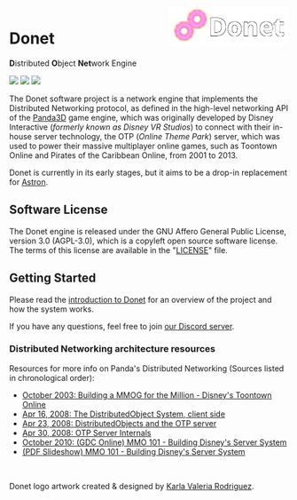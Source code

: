 <img src="logo/donet_banner.png" align="right" width="43%"/>

# Donet

**D**istributed **O**bject **Net**work Engine

![](https://img.shields.io/discord/1066973060357443644?color=blue&label=Discord&logo=discord&logoColor=white)
![](https://img.shields.io/github/actions/workflow/status/donet-server/Donet/build.yml?logo=github&label=build)
![](https://img.shields.io/github/license/donet-server/Donet)

The Donet software project is a network engine that implements the Distributed Networking protocol, 
as defined in the high-level networking API of the [Panda3D](https://panda3d.org) game engine,
which was originally developed by Disney Interactive (*formerly known as Disney VR Studios*) to connect 
with their in-house server technology, the OTP (*Online Theme Park*) server, which was used to power 
their massive multiplayer online games, such as Toontown Online and Pirates of the Caribbean Online, 
from 2001 to 2013.

Donet is currently in its early stages, but it aims to be a drop-in replacement for [Astron](https://github.com/astron/astron).

## Software License
The Donet engine is released under the GNU Affero General Public License, version 3.0 (AGPL-3.0), which 
is a copyleft open source software license. The terms of this license are available in the 
"[LICENSE](./LICENSE)" file.

## Getting Started
Please read the [introduction to Donet](./docs/01-Introduction.md) for an overview of the project 
and how the system works.

If you have any questions, feel free to join [our Discord server](https://discord.gg/T6jGjEutfy).

### Distributed Networking architecture resources

Resources for more info on Panda's Distributed Networking (Sources listed in chronological order):

- [October 2003: Building a MMOG for the Million - Disney's Toontown Online](https://dl.acm.org/doi/10.1145/950566.950589)
- [Apr 16, 2008: The DistributedObject System, client side](https://www.youtube.com/watch?v=JsgCFVpXQtQ)
- [Apr 23, 2008: DistributedObjects and the OTP server](https://www.youtube.com/watch?v=r_ZP9SInPcs)
- [Apr 30, 2008: OTP Server Internals](https://www.youtube.com/watch?v=SzybRdxjYoA)
- [October 2010: (GDC Online) MMO 101 - Building Disney's Server System](https://www.gdcvault.com/play/1013776/MMO-101-Building-Disney-s)
- [(PDF Slideshow) MMO 101 - Building Disney's Server System](https://ubm-twvideo01.s3.amazonaws.com/o1/vault/gdconline10/slides/11516-MMO_101_Building_Disneys_Sever.pdf)

<br>

Donet logo artwork created & designed by [Karla Valeria Rodriguez](https://github.com/karla-valeria).
